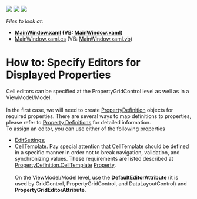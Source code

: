 <!-- default badges list -->
![](https://img.shields.io/endpoint?url=https://codecentral.devexpress.com/api/v1/VersionRange/128655272/15.2.4%2B)
[![](https://img.shields.io/badge/Open_in_DevExpress_Support_Center-FF7200?style=flat-square&logo=DevExpress&logoColor=white)](https://supportcenter.devexpress.com/ticket/details/T324581)
[![](https://img.shields.io/badge/📖_How_to_use_DevExpress_Examples-e9f6fc?style=flat-square)](https://docs.devexpress.com/GeneralInformation/403183)
<!-- default badges end -->
<!-- default file list -->
*Files to look at*:

* **[MainWindow.xaml](./CS/MainWindow.xaml) (VB: [MainWindow.xaml](./VB/MainWindow.xaml))**
* [MainWindow.xaml.cs](./CS/MainWindow.xaml.cs) (VB: [MainWindow.xaml.vb](./VB/MainWindow.xaml.vb))
<!-- default file list end -->
# How to: Specify Editors for Displayed Properties


<p>Cell editors can be specified at the PropertyGridControl level as well as in a ViewModel/Model.<br><br>In the first case, we will need to create <a href="https://documentation.devexpress.com/#WPF/clsDevExpressXpfPropertyGridPropertyDefinitiontopic">PropertyDefinition</a> objects for required properties. There are several ways to map definitions to properties, please refer to <a href="https://documentation.devexpress.com/#WPF/CustomDocument15521">Property Definitions</a> for detailed information.<br>To assign an editor, you can use either of the following properties

* <a href="https://documentation.devexpress.com/#WPF/DevExpressXpfPropertyGridPropertyDefinition_EditSettingstopic">EditSettings</a>;
* <a href="https://documentation.devexpress.com/#WPF/DevExpressXpfPropertyGridPropertyDefinition_CellTemplatetopic">CellTemplate</a>. Pay special attention that CellTemplate should be defined in a specific manner in order not to break navigation, validation, and synchronizing values. These requirements are listed described at <a href="https://documentation.devexpress.com/#WPF/DevExpressXpfPropertyGridPropertyDefinition_CellTemplatetopic">PropertyDefinition</a><a href="https://documentation.devexpress.com/#WPF/DevExpressXpfPropertyGridPropertyDefinition_CellTemplatetopic">.</a><a href="https://documentation.devexpress.com/#WPF/DevExpressXpfPropertyGridPropertyDefinition_CellTemplatetopic">CellTemplate</a> <a href="https://documentation.devexpress.com/#WPF/DevExpressXpfPropertyGridPropertyDefinition_CellTemplatetopic">Property</a>.<br><br>On the ViewModel/Model level, use the <strong>DefaultEditorAttribute </strong>(it is used by GridControl, PropertyGridControl, and DataLayoutControl) and <strong>PropertyGridEditorAttribute</strong>.</p>

<br/>


